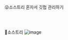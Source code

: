 😜소스트리 혼자서 깃헙 관리하기

<br /><br />

💎소스트리
![image](https://github.com/user-attachments/assets/e65f519a-5de5-4715-95ed-05fc5ed0b3b8)




